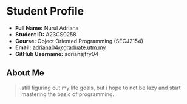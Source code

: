 # Student Profile

- **Full Name:** Nurul Adriana
- **Student ID:** A23CS0258
- **Course:** Object Oriented Programming (SECJ2154)
- **Email:** adriana04@graduate.utm.my
- **GitHub Username:** adrianajfry04

## About Me
> still figuring out my life goals, but i hope to not be lazy and start mastering the basic of programming.
